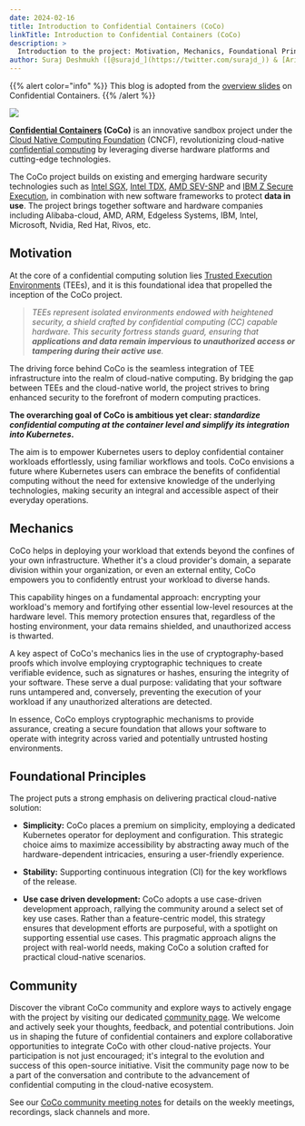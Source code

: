```yaml
---
date: 2024-02-16
title: Introduction to Confidential Containers (CoCo)
linkTitle: Introduction to Confidential Containers (CoCo)
description: >
  Introduction to the project: Motivation, Mechanics, Foundational Principles and Community.
author: Suraj Deshmukh ([@surajd_](https://twitter.com/surajd_)) & [Ariel Adam](https://www.linkedin.com/in/ariel-adam-26398b55/)
---
```


{{% alert color="info" %}}
This blog is adopted from the [overview slides](https://docs.google.com/presentation/d/1cMiehbYq5vRcSwZ0kp_VMCr687ochBtblFFvtx1pl7E/edit?usp=sharing) on Confidential Containers.
{{% /alert %}}

![](/img/confidential-containers-color.svg)

**[Confidential Containers](https://github.com/confidential-containers) (CoCo)** is an innovative sandbox project under the [Cloud Native Computing Foundation](https://www.cncf.io/) (CNCF), revolutionizing cloud-native [confidential computing](https://confidentialcomputing.io/faq/) by leveraging diverse hardware platforms and cutting-edge technologies.

The CoCo project builds on existing and emerging hardware security technologies such as [Intel SGX](https://en.wikipedia.org/wiki/Software_Guard_Extensions), [Intel TDX](https://en.wikipedia.org/wiki/Trust_Domain_Extensions), [AMD SEV-SNP](https://www.amd.com/en/processors/amd-secure-encrypted-virtualization) and [IBM Z Secure Execution](https://en.wikipedia.org/wiki/IBM_Secure_Service_Container), in combination with new software frameworks to protect **data in use**. The project brings together software and hardware companies including Alibaba-cloud, AMD, ARM, Edgeless Systems, IBM, Intel, Microsoft, Nvidia, Red Hat, Rivos, etc.

## Motivation

At the core of a confidential computing solution lies [Trusted Execution Environments](https://en.wikipedia.org/wiki/Trusted_execution_environment) (TEEs), and it is this foundational idea that propelled the inception of the CoCo project.

> _TEEs represent isolated environments endowed with heightened security, a shield crafted by confidential computing (CC) capable hardware. This security fortress stands guard, ensuring that **applications and data remain impervious to unauthorized access or tampering during their active use**._

The driving force behind CoCo is the seamless integration of TEE infrastructure into the realm of cloud-native computing. By bridging the gap between TEEs and the cloud-native world, the project strives to bring enhanced security to the forefront of modern computing practices.

**The overarching goal of CoCo is ambitious yet clear: _standardize confidential computing at the container level and simplify its integration into Kubernetes_.**

The aim is to empower Kubernetes users to deploy confidential container workloads effortlessly, using familiar workflows and tools. CoCo envisions a future where Kubernetes users can embrace the benefits of confidential computing without the need for extensive knowledge of the underlying technologies, making security an integral and accessible aspect of their everyday operations.

## Mechanics

CoCo helps in deploying your workload that extends beyond the confines of your own infrastructure. Whether it's a cloud provider's domain, a separate division within your organization, or even an external entity, CoCo empowers you to confidently entrust your workload to diverse hands.

This capability hinges on a fundamental approach: encrypting your workload's memory and fortifying other essential low-level resources at the hardware level. This memory protection ensures that, regardless of the hosting environment, your data remains shielded, and unauthorized access is thwarted.

A key aspect of CoCo's mechanics lies in the use of cryptography-based proofs which involve employing cryptographic techniques to create verifiable evidence, such as signatures or hashes, ensuring the integrity of your software. These serve a dual purpose: validating that your software runs untampered and, conversely, preventing the execution of your workload if any unauthorized alterations are detected.

In essence, CoCo employs cryptographic mechanisms to provide assurance, creating a secure foundation that allows your software to operate with integrity across varied and potentially untrusted hosting environments.

## Foundational Principles

The project puts a strong emphasis on delivering practical cloud-native solution:

- **Simplicity:** CoCo places a premium on simplicity, employing a dedicated Kubernetes operator for deployment and configuration. This strategic choice aims to maximize accessibility by abstracting away much of the hardware-dependent intricacies, ensuring a user-friendly experience.

- **Stability:** Supporting continuous integration (CI) for the key workflows of the release.

- **Use case driven development:** CoCo adopts a use case-driven development approach, rallying the community around a select set of key use cases. Rather than a feature-centric model, this strategy ensures that development efforts are purposeful, with a spotlight on supporting essential use cases. This pragmatic approach aligns the project with real-world needs, making CoCo a solution crafted for practical cloud-native scenarios.

## Community

Discover the vibrant CoCo community and explore ways to actively engage with the project by visiting our dedicated [community page](https://confidentialcontainers.org/community/). We welcome and actively seek your thoughts, feedback, and potential contributions. Join us in shaping the future of confidential containers and explore collaborative opportunities to integrate CoCo with other cloud-native projects. Your participation is not just encouraged; it's integral to the evolution and success of this open-source initiative. Visit the community page now to be a part of the conversation and contribute to the advancement of confidential computing in the cloud-native ecosystem.

See our [CoCo community meeting notes](https://docs.google.com/document/d/1E3GLCzNgrcigUlgWAZYlgqNTdVwiMwCRTJ0QnJhLZGA/edit#heading=h.qo5uv6tg7dfy) for details on the weekly meetings, recordings, slack channels and more.
